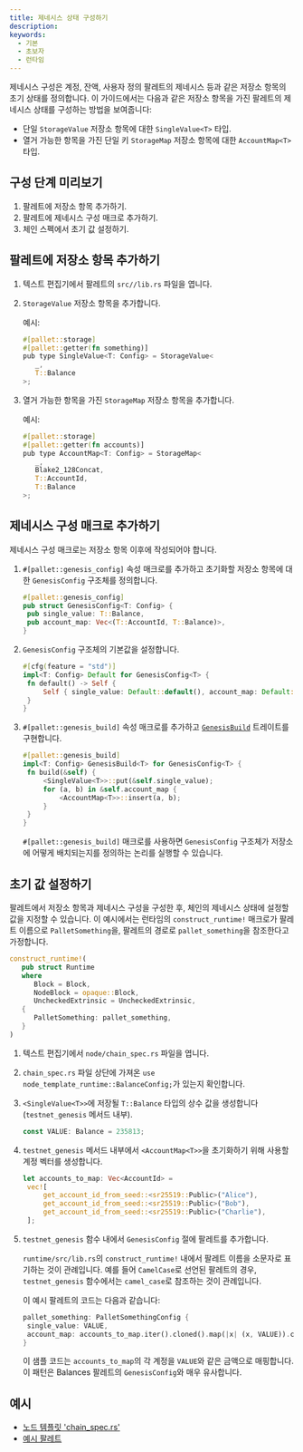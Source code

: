 ```yaml
---
title: 제네시스 상태 구성하기
description:
keywords:
  - 기본
  - 초보자
  - 런타임
---
```


제네시스 구성은 계정, 잔액, 사용자 정의 팔레트의 제네시스 등과 같은 저장소 항목의 초기 상태를 정의합니다.
이 가이드에서는 다음과 같은 저장소 항목을 가진 팔레트의 제네시스 상태를 구성하는 방법을 보여줍니다:

- 단일 `StorageValue` 저장소 항목에 대한 `SingleValue<T>` 타입.
- 열거 가능한 항목을 가진 단일 키 `StorageMap` 저장소 항목에 대한 `AccountMap<T>` 타입.

## 구성 단계 미리보기

1. 팔레트에 저장소 항목 추가하기.
2. 팔레트에 제네시스 구성 매크로 추가하기.
3. 체인 스펙에서 초기 값 설정하기.

## 팔레트에 저장소 항목 추가하기

1. 텍스트 편집기에서 팔레트의 `src//lib.rs` 파일을 엽니다.

2. `StorageValue` 저장소 항목을 추가합니다.

   예시:

   ```rust
   #[pallet::storage]
   #[pallet::getter(fn something)]
   pub type SingleValue<T: Config> = StorageValue<
      _, 
      T::Balance
   >;
   ```

3. 열거 가능한 항목을 가진 `StorageMap` 저장소 항목을 추가합니다.

   예시:

   ```rust
   #[pallet::storage]
   #[pallet::getter(fn accounts)]
   pub type AccountMap<T: Config> = StorageMap<
      _, 
      Blake2_128Concat, 
      T::AccountId, 
      T::Balance
   >;
   ```

## 제네시스 구성 매크로 추가하기

제네시스 구성 매크로는 저장소 항목 이후에 작성되어야 합니다.

1. `#[pallet::genesis_config]` 속성 매크로를 추가하고 초기화할 저장소 항목에 대한 `GenesisConfig` 구조체를 정의합니다.

   ```rust
   #[pallet::genesis_config]
   pub struct GenesisConfig<T: Config> {
   	pub single_value: T::Balance,
   	pub account_map: Vec<(T::AccountId, T::Balance)>,
   }
   ```

2. `GenesisConfig` 구조체의 기본값을 설정합니다.

   ```rust
   #[cfg(feature = "std")]
   impl<T: Config> Default for GenesisConfig<T> {
   	fn default() -> Self {
   		Self { single_value: Default::default(), account_map: Default::default() }
   	}
   }
   ```

3. `#[pallet::genesis_build]` 속성 매크로를 추가하고 [`GenesisBuild`](https://paritytech.github.io/substrate/master/frame_support/traits/trait.GenesisBuild.html) 트레이트를 구현합니다.

   ```rust
   #[pallet::genesis_build]
   impl<T: Config> GenesisBuild<T> for GenesisConfig<T> {
   	fn build(&self) {
   		<SingleValue<T>>::put(&self.single_value);
   		for (a, b) in &self.account_map {
   			<AccountMap<T>>::insert(a, b);
   		}
   	}
   }
   ```

   `#[pallet::genesis_build]` 매크로를 사용하면 `GenesisConfig` 구조체가 저장소에 어떻게 배치되는지를 정의하는 논리를 실행할 수 있습니다.

## 초기 값 설정하기

팔레트에서 저장소 항목과 제네시스 구성을 구성한 후, 체인의 제네시스 상태에 설정할 값을 지정할 수 있습니다.
이 예시에서는 런타임의 `construct_runtime!` 매크로가 팔레트 이름으로 `PalletSomething`을, 팔레트의 경로로 `pallet_something`을 참조한다고 가정합니다.

```rust
construct_runtime!(
   pub struct Runtime
   where
      Block = Block,
      NodeBlock = opaque::Block,
      UncheckedExtrinsic = UncheckedExtrinsic,
   {
      PalletSomething: pallet_something,
   }
)
```

1. 텍스트 편집기에서 `node/chain_spec.rs` 파일을 엽니다.

2. `chain_spec.rs` 파일 상단에 가져온 `use node_template_runtime::BalanceConfig;`가 있는지 확인합니다.

3. `<SingleValue<T>>`에 저장될 `T::Balance` 타입의 상수 값을 생성합니다 (`testnet_genesis` 메서드 내부).

   ```rust
   const VALUE: Balance = 235813;
   ```

4. `testnet_genesis` 메서드 내부에서 `<AccountMap<T>>`을 초기화하기 위해 사용할 계정 벡터를 생성합니다.

   ```rust
   let accounts_to_map: Vec<AccountId> =
   	vec![
   		get_account_id_from_seed::<sr25519::Public>("Alice"),
   		get_account_id_from_seed::<sr25519::Public>("Bob"),
   		get_account_id_from_seed::<sr25519::Public>("Charlie"),
   	];
   ```

5. `testnet_genesis` 함수 내에서 `GenesisConfig` 절에 팔레트를 추가합니다.

   `runtime/src/lib.rs`의 `construct_runtime!` 내에서 팔레트 이름을 소문자로 표기하는 것이 관례입니다.
   예를 들어 `CamelCase`로 선언된 팔레트의 경우, `testnet_genesis` 함수에서는 `camel_case`로 참조하는 것이 관례입니다.

   이 예시 팔레트의 코드는 다음과 같습니다:

   ```rust
   pallet_something: PalletSomethingConfig {
   	single_value: VALUE,
   	account_map: accounts_to_map.iter().cloned().map(|x| (x, VALUE)).collect(),
   }
   ```

   이 샘플 코드는 `accounts_to_map`의 각 계정을 `VALUE`와 같은 금액으로 매핑합니다.
   이 패턴은 Balances 팔레트의 `GenesisConfig`와 매우 유사합니다.

## 예시

- [노드 템플릿 'chain_spec.rs'](https://github.com/substrate-developer-hub/substrate-node-template/blob/master/node/src/chain_spec.rs)
- [예시 팔레트](https://github.com/paritytech/polkadot-sdk/blob/master/substrate/frame/examples/basic/src/lib.rs)